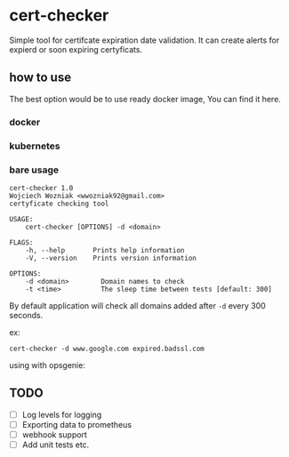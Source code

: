 # cert-checker
Simple tool for certifcate expiration date validation. It can create alerts for expierd or soon expiring certyficats.

## how to use
The best option would be to use ready docker image, You can find it here.

### docker

### kubernetes

### bare usage

```
cert-checker 1.0
Wojciech Wozniak <wwozniak92@gmail.com>
certyficate checking tool

USAGE:
    cert-checker [OPTIONS] -d <domain>

FLAGS:
    -h, --help       Prints help information
    -V, --version    Prints version information

OPTIONS:
    -d <domain>        Domain names to check
    -t <time>          The sleep time between tests [default: 300]
```
By default application will check all domains added after `-d` every 300 seconds.

ex:
```
cert-checker -d www.google.com expired.badssl.com
```

using with opsgenie:




## TODO

- [ ] Log levels for logging
- [ ] Exporting data to prometheus
- [ ] webhook support
- [ ] Add unit tests etc.